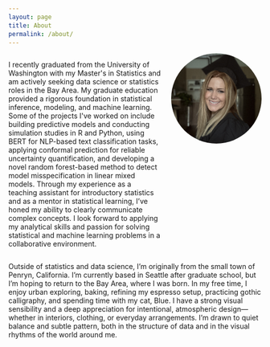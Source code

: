 ```yaml
---
layout: page
title: About
permalink: /about/
---
```


<div style="display: flex; align-items: flex-start; gap: 20px;">

  <p>
I recently graduated from the University of Washington with my Master's in Statistics and am actively seeking data science or statistics roles in the Bay Area. My graduate education provided a rigorous foundation in statistical inference, modeling, and machine learning. Some of the projects I've worked on include building predictive models and conducting simulation studies in R and Python, using BERT for NLP-based text classification tasks, applying conformal prediction for reliable uncertainty quantification, and developing a novel random forest-based method to detect model misspecification in linear mixed models. Through my experience as a teaching assistant for introductory statistics and as a mentor in statistical learning, I’ve honed my ability to clearly communicate complex concepts. I look forward to applying my analytical skills and passion for solving statistical and machine learning problems in a collaborative environment.
  </p>

  <img src="/assets/img/headshot.JPG" alt="Headshot" style="width: 180px; border-radius: 50%; flex-shrink: 0;">

</div>

Outside of statistics and data science, I’m originally from the small town of Penryn, California. I’m currently based in Seattle after graduate school, but I’m hoping to return to the Bay Area, where I was born. In my free time, I enjoy urban exploring, baking, refining my espresso setup, practicing gothic calligraphy, and spending time with my cat, Blue. I have a strong visual sensibility and a deep appreciation for intentional, atmospheric design—whether in interiors, clothing, or everyday arrangements. I’m drawn to quiet balance and subtle pattern, both in the structure of data and in the visual rhythms of the world around me.


